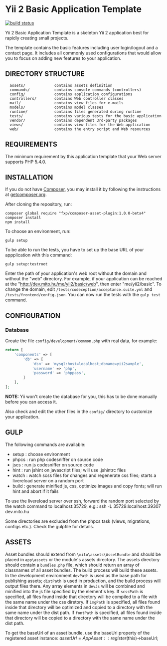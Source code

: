 Yii 2 Basic Application Template
================================

[![build status](http://gitlab-ci.mito.hu/projects/1/status.png?ref=master)](http://gitlab-ci.mito.hu/projects/1?ref=master)

Yii 2 Basic Application Template is a skeleton Yii 2 application best for
rapidly creating small projects.

The template contains the basic features including user login/logout and a contact page.
It includes all commonly used configurations that would allow you to focus on adding new
features to your application.


DIRECTORY STRUCTURE
-------------------

      assets/             contains assets definition
      commands/           contains console commands (controllers)
      config/             contains application configurations
      controllers/        contains Web controller classes
      mail/               contains view files for e-mails
      models/             contains model classes
      runtime/            contains files generated during runtime
      tests/              contains various tests for the basic application
      vendor/             contains dependent 3rd-party packages
      views/              contains view files for the Web application
      web/                contains the entry script and Web resources



REQUIREMENTS
------------

The minimum requirement by this application template that your Web server supports PHP 5.4.0.


INSTALLATION
------------

If you do not have [Composer](http://getcomposer.org/), you may install it by following the instructions
at [getcomposer.org](http://getcomposer.org/doc/00-intro.md#installation-nix).

After cloning the repository, run:

~~~
composer global require "fxp/composer-asset-plugin:1.0.0-beta4"
composer install
npm install
~~~

To choose an environment, run:

~~~
gulp setup
~~~

To be able to run the tests, you have to set up the base URL of your appplication with this command:

~~~
gulp setup:testroot
~~~

Enter the path of your application's web root without the domain and without the "web" directory.
For example, if your application can be reached at the "http://dev.mito.hu/me/yii2/basic/web", then enter "me/yii2/basic".
To change the domain, edit `/tests/codeception/acceptance.suite.yml` and `/tests/frontend/config.json`.
You can now run the tests with the `gulp test` command.


CONFIGURATION
-------------

### Database

Create the file `config/development/common.php` with real data, for example:

```php
return [
    'components' => [
        'db' => [
            'dsn' => 'mysql:host=localhost;dbname=yii2sample',
            'username' => 'php',
            'password' => 'phppass',
        ]
    ],
];
```

**NOTE:** Yii won't create the database for you, this has to be done manually before you can access it.

Also check and edit the other files in the `config/` directory to customize your application.

GULP
-----

The following commands are available:

* setup : choose environment
* phpcs : run php codesniffer on source code
* jscs : run js codesniffer on source code
* hint : run jshint on javascript files; will use .jshintrc files
* watch : watch scss files for changes and regenerate css files; starts a livereload server on a random port
* build : generate minified js, css, optimize images and copy fonts; will run hint and abort if it fails

To use the livereload server over ssh, forward the random port selected by the watch command to localhost:35729, e.g.:
    ssh -L 35729:localhost:39307 dev.mito.hu

Some directories are excluded from the phpcs task (views, migrations, configs etc.). Check the gulpfile for details.

ASSETS
------

Asset bundles should extend from `\mito\assets\AssetBundle` and should be placed in `app\assets` or the module's assets directory.
The assets directory should contain a `bundles.php` file, which should return an array of classnames of all asset bundles.
The build process will build these assets.
In the development environment `devPath` is used as the base path for publishing assets; `distPath` is used in production, and
the build process will output files there.
Any array elements in `devJs` will be combined and minified into the js file specified by the element's key.
If `scssPath` is specified, all files found inside that directory will be compiled to a file with the same name under the css diretory.
If `imgPath` is specified, all files found inside that directory will be optimized and copied to a directory with the same name under the dist path.
If `fontPath` is specified, all files found inside that directory will be copied to a directory with the same name under the dist path.

To get the baseUrl of an asset bundle, use the baseUrl property of the registered asset instance:
    $assetUrl = AppAsset::register($this)->baseUrl;
